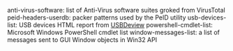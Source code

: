 anti-virus-software: list of Anti-Virus software suites groked from VirusTotal
peid-headers-userdb: packer patterns used by the PeID utility
usb-devices-list: USB devices HTML report from [USBDeview](http://nirsoft.net)
powershell-cmdlet-list: Microsoft Windows PowerShell cmdlet list
window-messages-list: a list of messages sent to GUI Window objects in Win32 API
